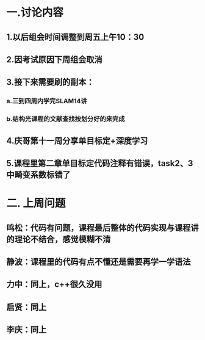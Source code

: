 # 一.讨论内容
## 1.以后组会时间调整到周五上午10：30
## 2.因考试原因下周组会取消
## 3.接下来需要刷的副本：
### a.三到四周内学完SLAM14讲
### b.结构光课程的文献查找按划分好的来完成
## 4.庆哥第十一周分享单目标定+深度学习
## 5.课程里第二章单目标定代码注释有错误，task2、3中畸变系数标错了
# 二. 上周问题
## 鸣松：代码有问题，课程最后整体的代码实现与课程讲的理论不结合，感觉模糊不清
## 静波：课程里的代码有点不懂还是需要再学一学语法
## 力中：同上，c++很久没用
## 启贤：同上
## 李庆：同上

